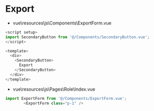# Export

- vue\resources\js\Components\ExportForm.vue

```ts
<script setup>
import SecondaryButton from '@/Components/SecondaryButton.vue';
</script>

<template>
  <div>
    <SecondaryButton>
      Export
    </SecondaryButton>
  </div>
</template>
```

- vue\resources\js\Pages\Role\Index.vue

```ts
import ExportForm from '@/Components/ExportForm.vue';
        <ExportForm class="p-1" />
```
